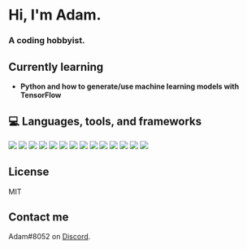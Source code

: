 # Hi, I'm Adam.
### A coding hobbyist.

## Currently learning
- **Python and how to generate/use machine learning models with TensorFlow**

## 💻 Languages, tools, and frameworks
![](https://img.shields.io/badge/OS-Windows-informational?style=flat&logo=windows&color=2bbc8a)
![](https://img.shields.io/badge/OS-Arch%20Linux-informational?style=flat&logo=archlinux&color=2bbc8a)
![](https://img.shields.io/badge/Shell-Bash-informational?style=flat&logo=gnu-bash&color=2bbc8a)
![](https://img.shields.io/badge/Browser-Google%20Chrome-informational?style=flat&logo=googlechrome&color=2bbc8a)
![](https://img.shields.io/badge/Editor-VS%20Code-informational?style=flat&logo=visualstudiocode&color=2bbc8a)
![](https://img.shields.io/badge/Code-Python3-informational?style=flat&logo=python&logoColor=white&color=2bbc8a)
![](https://img.shields.io/badge/Code-JavaScript-informational?style=flat&logo=javascript&logoColor=white&color=2bbc8a)
![](https://img.shields.io/badge/Code-HTML5-informational?style=flat&logo=html5&color=2bbc8a)
![](https://img.shields.io/badge/Code-CSS3-informational?style=flat&logo=css3&color=2bbc8a)
![](https://img.shields.io/badge/Tools-Git-informational?style=flat&logo=git&color=2bbc8a)
![](https://img.shields.io/badge/Frameworks-Node.JS-informational?style=flat&logo=node.js&color=2bbc8a)
![](https://img.shields.io/badge/Frameworks-Flask-informational?style=flat&logo=flask&color=2bbc8a)
![](https://img.shields.io/badge/Libraries-TensorFlow-informational?style=flat&logo=tensorflow&color=2bbc8a)
![](https://img.shields.io/badge/Recording-OBS%20Studio-informational?style=flat&logo=obs-studio&color=2bbc8a)

## License
MIT

## Contact me
Adam#8052 on [Discord](https://discord.com/).
